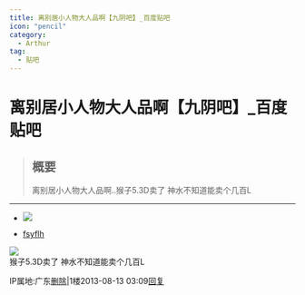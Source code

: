 ```yaml
---
title: 离别居小人物大人品啊【九阴吧】_百度贴吧
icon: "pencil"
category:
  - Arthur
tag:
  - 贴吧
---
```


# 离别居小人物大人品啊【九阴吧】_百度贴吧

> ## 概要
> 离别居小人物大人品啊..猴子5.3D卖了 神水不知道能卖个几百L

---
-   [![](https://gss0.bdstatic.com/6LZ1dD3d1sgCo2Kml5_Y_D3/sys/portrait/item/tb.1.b9fc0bd1.TJykhab2yC352vX_pOgzGQ?t=1463110610)](https://tieba.baidu.com/home/main?id=tb.1.b9fc0bd1.TJykhab2yC352vX_pOgzGQ?t=1463110610&fr=pb)
    

-   [fsyflh](https://tieba.baidu.com/home/main?id=tb.1.b9fc0bd1.TJykhab2yC352vX_pOgzGQ?t=1463110610&fr=pb)

![](https://imgsa.baidu.com/forum/w%3D580/sign=db29ab579f510fb37819779fe931c893/14230624ab18972be9e3e524e7cd7b899f510a3c.jpg)  
猴子5.3D卖了 神水不知道能卖个几百L

  
  

IP属地:广东[删除](https://tieba.baidu.com/p/2527393442?pid=37155741183&cid=0#)|1楼2013-08-13 03:09[回复](https://tieba.baidu.com/p/2527393442?pid=37155741183&cid=0#)
